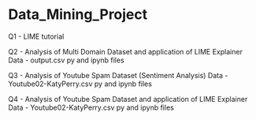 # Data_Mining_Project

Q1   - LIME tutorial

Q2   - Analysis of Multi Domain Dataset and application of LIME Explainer
Data - output.csv
py and ipynb files

Q3   -  Analysis of Youtube Spam Dataset (Sentiment Analysis)
Data - Youtube02-KatyPerry.csv
py and ipynb files

Q4   -  Analysis of Youtube Spam Dataset and application of LIME Explainer
Data - Youtube02-KatyPerry.csv
py and ipynb files
